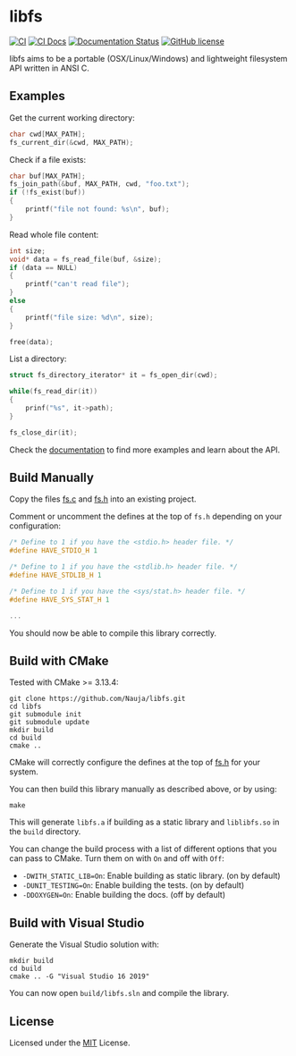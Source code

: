 # libfs

[![CI](https://github.com/Nauja/libfs/actions/workflows/CI.yml/badge.svg)](https://github.com/Nauja/libfs/actions/workflows/CI.yml)
[![CI Docs](https://github.com/Nauja/libfs/actions/workflows/CI_docs.yml/badge.svg)](https://github.com/Nauja/libfs/actions/workflows/CI_docs.yml)
[![Documentation Status](https://readthedocs.org/projects/libfs/badge/?version=latest)](https://libfs.readthedocs.io/en/latest/?badge=latest)
[![GitHub license](https://img.shields.io/badge/license-MIT-blue.svg)](https://raw.githubusercontent.com/Nauja/libfs/master/LICENSE)

libfs aims to be a portable (OSX/Linux/Windows) and lightweight filesystem API written in ANSI C.

## Examples

Get the current working directory:

```c
char cwd[MAX_PATH];
fs_current_dir(&cwd, MAX_PATH);
```

Check if a file exists:

```c
char buf[MAX_PATH];
fs_join_path(&buf, MAX_PATH, cwd, "foo.txt");
if (!fs_exist(buf))
{
    printf("file not found: %s\n", buf);
}
```

Read whole file content:

```c
int size;
void* data = fs_read_file(buf, &size);
if (data == NULL)
{
    printf("can't read file");
}
else
{
    printf("file size: %d\n", size);
}

free(data);
```

List a directory:

```c
struct fs_directory_iterator* it = fs_open_dir(cwd);

while(fs_read_dir(it))
{
    prinf("%s", it->path);
}

fs_close_dir(it);
```

Check the [documentation](https://libfs.readthedocs.io/en/latest/) to find more examples and learn about the API.

## Build Manually

Copy the files [fs.c](https://github.com/Nauja/libfs/blob/main/fs.c) and [fs.h](https://github.com/Nauja/libfs/blob/main/fs.h) into an existing project.

Comment or uncomment the defines at the top of `fs.h` depending on your configuration:

```c
/* Define to 1 if you have the <stdio.h> header file. */
#define HAVE_STDIO_H 1

/* Define to 1 if you have the <stdlib.h> header file. */
#define HAVE_STDLIB_H 1

/* Define to 1 if you have the <sys/stat.h> header file. */
#define HAVE_SYS_STAT_H 1

...
```

You should now be able to compile this library correctly.

## Build with CMake

Tested with CMake >= 3.13.4:

```
git clone https://github.com/Nauja/libfs.git
cd libfs
git submodule init
git submodule update
mkdir build
cd build
cmake ..
```

CMake will correctly configure the defines at the top of [fs.h](https://github.com/Nauja/libfs/blob/main/fs.h) for your system.

You can then build this library manually as described above, or by using:

```
make
```

This will generate `libfs.a` if building as a static library and `liblibfs.so` in the `build` directory.

You can change the build process with a list of different options that you can pass to CMake. Turn them on with `On` and off with `Off`:
  * `-DWITH_STATIC_LIB=On`: Enable building as static library. (on by default)
  * `-DUNIT_TESTING=On`: Enable building the tests. (on by default)
  * `-DDOXYGEN=On`: Enable building the docs. (off by default)

## Build with Visual Studio

Generate the Visual Studio solution with:

```
mkdir build
cd build
cmake .. -G "Visual Studio 16 2019"
```

You can now open `build/libfs.sln` and compile the library.

## License

Licensed under the [MIT](https://github.com/Nauja/libfs/blob/main/LICENSE) License.
